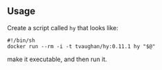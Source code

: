 ## Usage

Create a script called `hy` that looks like:

    #!/bin/sh
    docker run --rm -i -t tvaughan/hy:0.11.1 hy "$@"

make it executable, and then run it.
